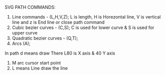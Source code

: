 SVG PATH COMMANDS:

1. Line commands - (L,H,V,Z);
   L is length, H is Horezontal line, V is vertical line and z is End line or close path command
2. Cubic bezier curves - (C,S);
   C is used for lower curve & S is used for upper curve
3. Quadratic bezier curves - (Q,T);
4. Arcs (A);

In path d means draw
<path d="M20,40 L80,40" stroke="blue"></path>
There L80 is X axis & 40 Y axis

1. M arc cursor start point
2. L means Line draw the line
